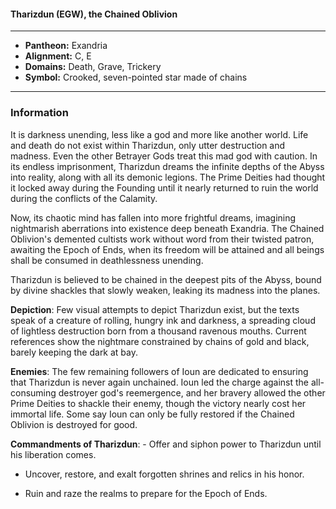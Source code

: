 #### Tharizdun (EGW), the Chained Oblivion
___

- **Pantheon:** Exandria
- **Alignment:** C, E
- **Domains:** Death, Grave, Trickery
- **Symbol:** Crooked, seven-pointed star made of chains
___

### Information

It is darkness unending, less like a god and more like another world. Life and death do not exist within Tharizdun, only utter destruction and madness. Even the other Betrayer Gods treat this mad god with caution. In its endless imprisonment, Tharizdun dreams the infinite depths of the Abyss into reality, along with all its demonic legions. The Prime Deities had thought it locked away during the Founding until it nearly returned to ruin the world during the conflicts of the Calamity.

Now, its chaotic mind has fallen into more frightful dreams, imagining nightmarish aberrations into existence deep beneath Exandria. The Chained Oblivion's demented cultists work without word from their twisted patron, awaiting the Epoch of Ends, when its freedom will be attained and all beings shall be consumed in deathlessness unending.

Tharizdun is believed to be chained in the deepest pits of the Abyss, bound by divine shackles that slowly weaken, leaking its madness into the planes.

**Depiction**: Few visual attempts to depict Tharizdun exist, but the texts speak of a creature of rolling, hungry ink and darkness, a spreading cloud of lightless destruction born from a thousand ravenous mouths. Current references show the nightmare constrained by chains of gold and black, barely keeping the dark at bay.

**Enemies**: The few remaining followers of Ioun are dedicated to ensuring that Tharizdun is never again unchained. Ioun led the charge against the all-consuming destroyer god's reemergence, and her bravery allowed the other Prime Deities to shackle their enemy, though the victory nearly cost her immortal life. Some say Ioun can only be fully restored if the Chained Oblivion is destroyed for good.

**Commandments of Tharizdun**: - Offer and siphon power to Tharizdun until his liberation comes.

- Uncover, restore, and exalt forgotten shrines and relics in his honor.

- Ruin and raze the realms to prepare for the Epoch of Ends.